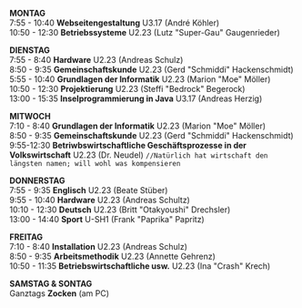 __MONTAG__<br>
7:55 - 10:40 **Webseitengestaltung** U3.17 (André Köhler)<br>
10:50 - 12:30 **Betriebssysteme** U2.23 (Lutz "Super-Gau" Gaugenrieder)<br>

__DIENSTAG__<br>
7:55 - 8:40 **Hardware** U2.23 (Andreas Schulz)<br>
8:50 - 9:35 **Gemeinschaftskunde** U2.23 (Gerd "Schmiddi" Hackenschmidt)<br>
5:55 - 10:40 **Grundlagen der Informatik** U2.23 (Marion "Moe" Möller)<br>
10:50 - 12:30 **Projektierung** U2.23 (Steffi "Bedrock" Begerock)<br>
13:00 - 15:35 **Inselprogrammierung in Java** U3.17 (Andreas Herzig)<br>

__MITWOCH__<br>
7:10 - 8:40 **Grundlagen der Informatik** U2.23 (Marion "Moe" Möller)<br>
8:50 - 9:35 **Gemeinschaftskunde** U2.23 (Gerd "Schmiddi" Hackenschmidt)<br>
9:55-12:30 **Betriwbswirtschaftliche Geschäftsprozesse in der Volkswirtschaft** U2.23 (Dr. Neudel) `//Natürlich hat wirtschaft den längsten namen; will wohl was kompensieren`<br>

__DONNERSTAG__<br>
7:55 - 9:35 **Englisch** U2.23 (Beate Stüber)<br>
9:55 - 10:40 **Hardware** U2.23 (Andreas Schultz)<br>
10:10 - 12:30 **Deutsch** U2.23 (Britt "Otakyoushi" Drechsler)<br>
13:00 - 14:40 **Sport** U-SH1 (Frank "Paprika" Papritz)<br>

__FREITAG__<br>
7:10 - 8:40 **Installation** U2.23 (Andreas Schulz)<br>
8:50 - 9:35 **Arbeitsmethodik** U2.23 (Annette Gehrenz)<br>
10:50 - 11:35 **Betriebswirtschaftliche usw.** U2.23 (Ina "Crash" Krech)<br>

__SAMSTAG & SONTAG__<br>
Ganztags **Zocken** (am PC)<br>

